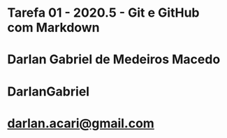 # Tarefa 01 - 2020.5 - Git e GitHub com Markdown <h1>
# Darlan Gabriel de Medeiros Macedo
# DarlanGabriel
# darlan.acari@gmail.com